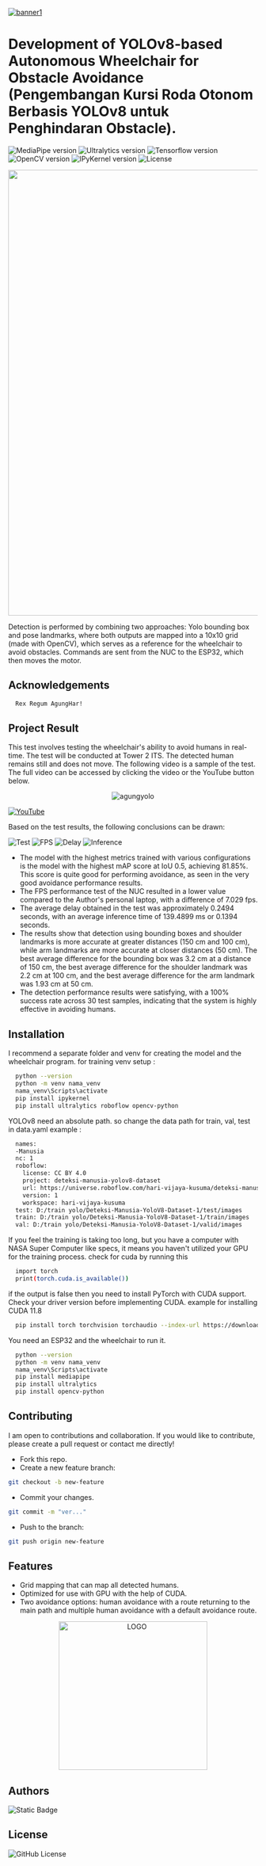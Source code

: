 [![banner1](banner1.png)](https://www.agungg.com/)

# Development of YOLOv8-based Autonomous Wheelchair for Obstacle Avoidance (Pengembangan Kursi Roda Otonom Berbasis YOLOv8 untuk Penghindaran Obstacle). 

![MediaPipe version](https://img.shields.io/badge/MediaPipe-v0.10.14-blue)
![Ultralytics version](https://img.shields.io/badge/Ultralytics-v8.1.42-red)
![Tensorflow version](https://img.shields.io/badge/Tensorflow-v2.10.1-orange)
![OpenCV version](https://img.shields.io/badge/OpenCV-v4.9.0.80-darkred)
![IPyKernel version](https://img.shields.io/badge/IPyKernel-v6.29.4-yellow)
![License](https://img.shields.io/badge/License-MIT-darkblue)

<img src="https://user-images.githubusercontent.com/74038190/212284100-561aa473-3905-4a80-b561-0d28506553ee.gif" width="900">

Detection is performed by combining two approaches: Yolo bounding box and pose landmarks, where both outputs are mapped into a 10x10 grid (made with OpenCV), which serves as a reference for the wheelchair to avoid obstacles. Commands are sent from the NUC to the ESP32, which then moves the motor.

## Acknowledgements

```bash
  Rex Regum AgungHar!
```

## Project Result

This test involves testing the wheelchair's ability to avoid humans in real-time. The test will be conducted at Tower 2 ITS. The detected human remains still and does not move. The following video is a sample of the test. The full video can be accessed by clicking the video or the YouTube button below.

<div align="center">
  <img src="https://github.com/user-attachments/assets/cb7d43ea-688f-4ce9-a24b-5c50c62da9d3" alt="agungyolo" />
  <br>
</div>

[![YouTube](https://img.shields.io/badge/YouTube-black?style=flat-square&logo=youtube)](https://youtu.be/inr0SE0PDJg)

Based on the test results, the following conclusions can be drawn:

![Test](https://img.shields.io/badge/Test_Success_Rate-100-green)
![FPS](https://img.shields.io/badge/FPS_Diff-7.029fps-red)
![Delay](https://img.shields.io/badge/Delay-0.2494seconds-blue)
![Inference](https://img.shields.io/badge/Inference-139.4899ms-darkblue)

- The model with the highest metrics trained with various configurations is the model with the highest mAP score at IoU 0.5, achieving 81.85%. This score is quite good for performing avoidance, as seen in the very good avoidance performance results.
- The FPS performance test of the NUC resulted in a lower value compared to the Author's personal laptop, with a difference of 7.029 fps.
- The average delay obtained in the test was approximately 0.2494 seconds, with an average inference time of 139.4899 ms or 0.1394 seconds.
- The results show that detection using bounding boxes and shoulder landmarks is more accurate at greater distances (150 cm and 100 cm), while arm landmarks are more accurate at closer distances (50 cm). The best average difference for the bounding box was 3.2 cm at a distance of 150 cm, the best average difference for the shoulder landmark was 2.2 cm at 100 cm, and the best average difference for the arm landmark was 1.93 cm at 50 cm.
- The detection performance results were satisfying, with a 100% success rate across 30 test samples, indicating that the system is highly effective in avoiding humans.


## Installation

I recommend a separate folder and venv for creating the model and the wheelchair program. for training venv setup :
```bash
  python --version
  python -m venv nama_venv
  nama_venv\Scripts\activate
  pip install ipykernel
  pip install ultralytics roboflow opencv-python
```
YOLOv8 need an absolute path. so change the data path for train, val, test in data.yaml example :
```bash
  names:
  -Manusia
  nc: 1
  roboflow:
    license: CC BY 4.0
    project: deteksi-manusia-yolov8-dataset
    url: https://universe.roboflow.com/hari-vijaya-kusuma/deteksi-manusia-yolov8-dataset/dataset/1
    version: 1
    workspace: hari-vijaya-kusuma
  test: D:/train yolo/Deteksi-Manusia-YoloV8-Dataset-1/test/images
  train: D:/train yolo/Deteksi-Manusia-YoloV8-Dataset-1/train/images
  val: D:/train yolo/Deteksi-Manusia-YoloV8-Dataset-1/valid/images
```
If you feel the training is taking too long, but you have a computer with NASA Super Computer like specs, it means you haven't utilized your GPU for the training process. check for cuda by running this
```bash
  import torch
  print(torch.cuda.is_available())
```
if the output is false then you need to install PyTorch with CUDA support. Check your driver version before implementing CUDA. example for installing CUDA 11.8
```bash
  pip install torch torchvision torchaudio --index-url https://download.pytorch.org/whl/cu118
```
You need an ESP32 and the wheelchair to run it.
```bash
  python --version
  python -m venv nama_venv
  nama_venv\Scripts\activate
  pip install mediapipe
  pip install ultralytics
  pip install opencv-python
```

## Contributing

I am open to contributions and collaboration. If you would like to contribute, please create a pull request or contact me directly!
- Fork this repo.
- Create a new feature branch:

```bash
git checkout -b new-feature
```

- Commit your changes.
```bash
git commit -m "ver..."
```

- Push to the branch:
```bash
git push origin new-feature
```

## Features

- Grid mapping that can map all detected humans.
- Optimized for use with GPU with the help of CUDA.
- Two avoidance options: human avoidance with a route returning to the main path and multiple human avoidance with a default avoidance route.

<p align="center">
  <img src="https://github.com/user-attachments/assets/95a6c264-e6cd-4ea9-b378-208966d44ba6" alt="LOGO" width="300">
</p>




## Authors
<img alt="Static Badge" src="https://img.shields.io/badge/AgungHari-black?style=social&logo=github&link=https%3A%2F%2Fgithub.com%2FAgungHari">



## License

<img alt="GitHub License" src="https://img.shields.io/github/license/AgungHari/Development-of-YOLOV8-based-Autonomous-Wheelchair-for-Obstacle-Avoidance">



